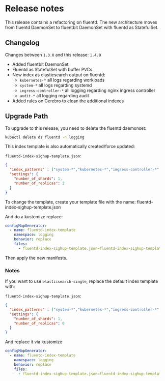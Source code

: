 # Release notes

This release contains a refactoring on fluentd. The new architecture moves from fluentd DaemonSet to fluentbit DaemonSet
with fluentd as StatefulSet.

## Changelog

Changes between `1.3.0` and this release: `1.4.0`

- Added fluentbit DaemonSet
- Fluentd as StatefulSet with buffer PVCs
- New index as elasticsearch output on fluentd:
    - `kubernetes-*` all logs regarding workloads
    - `system-*` all logs regarding systemd
    - `ingress-controller-*` all logging regarding nginx ingress controller
    - `audit-*` all logging regarding audit
- Added rules on Cerebro to clean the additional indexes

## Upgrade Path

To upgrade to this release, you need to delete the fluentd daemonset:

```bash
kubectl delete ds fluentd -n logging
```

This index template is also automatically created/force updated:

`fluentd-index-sighup-template.json`:
```json
{
  "index_patterns" : ["system-*","kubernetes-*","ingress-controller-*","audit-*"],
  "settings": {
    "number_of_shards": 1,
    "number_of_replicas": 2
  }
}
```

To change the template, create your template file with the name: fluentd-index-sighup-template.json

And do a kustomize replace:

```yaml
configMapGenerator:
  - name: fluentd-index-template
    namespace: logging
    behavior: replace
    files:
      - fluentd-index-sighup-template.json=fluentd-index-sighup-template.json
```

Then apply the new manifests.


### Notes

If you want to use `elasticsearch-single`, replace the default index template with:

`fluentd-index-sighup-template.json`:
```json
{
  "index_patterns" : ["system-*","kubernetes-*","ingress-controller-*","audit-*"],
  "settings": {
    "number_of_shards": 1,
    "number_of_replicas": 0
  }
}
```

And replace it via kustomize 

```yaml
configMapGenerator:
  - name: fluentd-index-template
    namespace: logging
    behavior: replace
    files:
      - fluentd-index-sighup-template.json=fluentd-index-sighup-template.json
```
